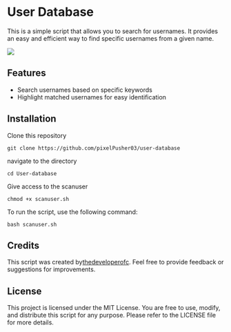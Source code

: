 # User Database
This is a simple script that allows you to search for usernames. It provides an easy and efficient way to find specific usernames from a given name.

<img src="https://telegra.ph/file/8c27e7e6c847a98072961.jpg">


## Features
- Search usernames based on specific keywords
- Highlight matched usernames for easy identification

## Installation

Clone this repository

```
git clone https://github.com/pixelPusher03/user-database
```
navigate to the directory
```
cd User-database
```
Give access to the scanuser 
```
chmod +x scanuser.sh
```
To run the script, use the following command:
```
bash scanuser.sh
```

## Credits
This script was created by[thedeveloperofc](github.com/thedeveloperofc). Feel free to provide feedback or suggestions for improvements.

## License
This project is licensed under the MIT License. You are free to use, modify, and distribute this script for any purpose. Please refer to the LICENSE file for more details.

